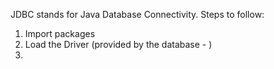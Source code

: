 JDBC stands for Java Database Connectivity.
Steps to follow: 
1. Import packages
2. Load the Driver (provided by the database - )
3. 